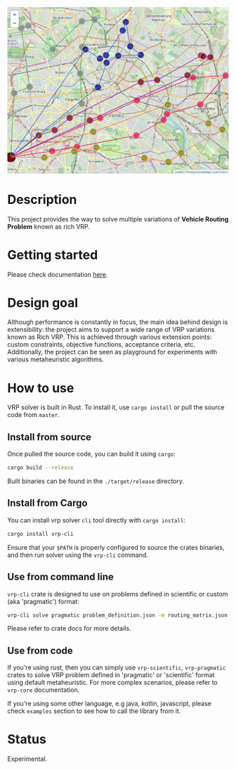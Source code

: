 ![VRP example](docs/resources/vrp-example.png "VRP with Route Balance")

# Description

This project provides the way to solve multiple variations of **Vehicle Routing Problem** known as rich VRP.


# Getting started

Please check documentation [here](https://reinterpretcat.github.io/vrp).


# Design goal

Although performance is constantly in focus, the main idea behind design is extensibility: the project
aims to support a wide range of VRP variations known as Rich VRP. This is achieved through various extension
points: custom constraints, objective functions, acceptance criteria, etc. Additionally, the project can be seen as
playground for experiments with various metaheuristic algorithms.


# How to use

VRP solver is built in Rust. To install it, use `cargo install` or pull the source code from `master`.


## Install from source

Once pulled the source code, you can build it using `cargo`:

```bash
cargo build --release
```

Built binaries can be found in the `./target/release` directory.


## Install from Cargo

You can install vrp solver `cli` tool directly with `cargo install`:

```bash
cargo install vrp-cli
```

Ensure that your `$PATH` is properly configured to source the crates binaries, and then run solver using the `vrp-cli` command.


## Use from command line

`vrp-cli` crate is designed to use on problems defined in scientific or custom (aka 'pragmatic') format:

```bash
vrp-cli solve pragmatic problem_definition.json -m routing_matrix.json --max-time=120`
```

Please refer to crate docs for more details.


## Use from code

If you're using rust, then you can simply use `vrp-scientific`, `vrp-pragmatic` crates to solve VRP problem
defined in 'pragmatic' or 'scientific' format using default metaheuristic. For more complex scenarios, please refer to
`vrp-core` documentation.

If you're using some other language, e.g java, kotlin, javascript, please check `examples` section to see how to call
the library from it.


# Status

Experimental.